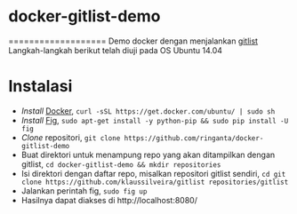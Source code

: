 # docker-gitlist-demo
===================
Demo docker dengan menjalankan [gitlist](https://github.com/klaussilveira/gitlist)  
Langkah-langkah berikut telah diuji pada OS Ubuntu 14.04

# Instalasi
* _Install_ [Docker](https://docs.docker.com/installation/), `curl -sSL https://get.docker.com/ubuntu/ | sudo sh`
* _Install_ [Fig](http://www.fig.sh/install.html), `sudo apt-get install -y python-pip && sudo pip install -U fig`
* _Clone_ repositori, `git clone https://github.com/ringanta/docker-gitlist-demo`
* Buat direktori untuk menampung repo yang akan ditampilkan dengan gitlist, `cd docker-gitlist-demo && mkdir repositories`
* Isi direktori dengan daftar repo, misalkan repositori gitlist sendiri, `cd git clone https://github.com/klaussilveira/gitlist repositories/gitlist`
* Jalankan perintah fig, `sudo fig up`
* Hasilnya dapat diakses di http://localhost:8080/
